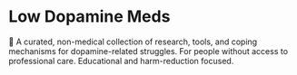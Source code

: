 # Low Dopamine Meds
🧠 A curated, non-medical collection of research, tools, and coping mechanisms for dopamine-related struggles. For people without access to professional care. Educational and harm-reduction focused.
